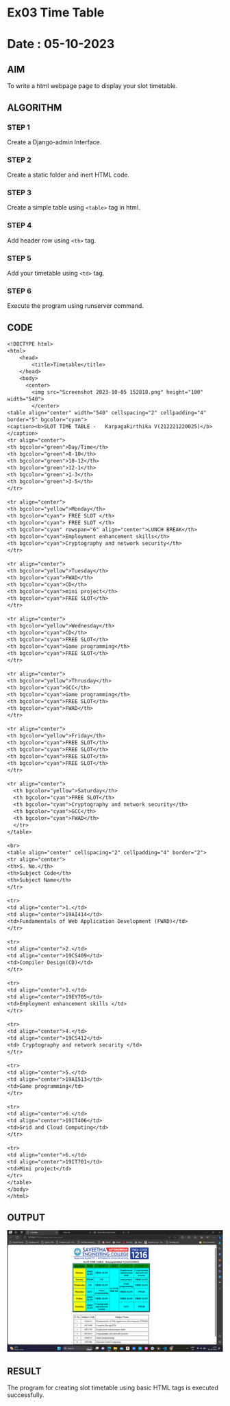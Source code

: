 # Ex03 Time Table
# Date : 05-10-2023

## AIM
To write a html webpage page to display your slot timetable.

## ALGORITHM
### STEP 1
Create a Django-admin Interface.

### STEP 2
Create a static folder and inert HTML code.

### STEP 3
Create a simple table using ```<table>``` tag in html.

### STEP 4
Add header row using ```<th>``` tag.

### STEP 5
Add your timetable using ```<td>``` tag.

### STEP 6
Execute the program using runserver command.

## CODE
```
<!DOCTYPE html>
<html>
    <head>
        <title>Timetable</title>
    </head>
    <body>
      <center>
        <img src="Screenshot 2023-10-05 152818.png" height="100" width="540">
        </center>
<table align="center" width="540" cellspacing="2" cellpadding="4" border="5" bgcolor="cyan">
<caption><b>SLOT TIME TABLE -   Karpagakirthika V(212221220025)</b></caption>
<tr align="center">
<th bgcolor="green">Day/Time</th>
<th bgcolor="green">8-10</th>
<th bgcolor="green">10-12</th>
<th bgcolor="green">12-1</th>
<th bgcolor="green">1-3</th>
<th bgcolor="green">3-5</th>
</tr>

<tr align="center">
<th bgcolor="yellow">Monday</th>
<th bgcolor="cyan"> FREE SLOT </th>
<th bgcolor="cyan"> FREE SLOT </th>
<th bgcolor="cyan" rowspan="6" align="center">LUNCH BREAK</th>
<th bgcolor="cyan">Employment enhancement skills</th>
<th bgcolor="cyan">Cryptography and network security</th>
</tr>

<tr align="center">
<th bgcolor="yellow">Tuesday</th>
<th bgcolor="cyan">FWAD</th>
<th bgcolor="cyan">CD</th>
<th bgcolor="cyan">mini project</th>
<th bgcolor="cyan">FREE SLOT</th>
</tr>

<tr align="center">
<th bgcolor="yellow">Wednesday</th>
<th bgcolor="cyan">CD</th>
<th bgcolor="cyan">FREE SLOT</th>
<th bgcolor="cyan">Game programming</th>
<th bgcolor="cyan">FREE SLOT</th>
</tr>

<tr align="center">
<th bgcolor="yellow">Thrusday</th>
<th bgcolor="cyan">GCC</th>
<th bgcolor="cyan">Game programming</th>
<th bgcolor="cyan">FREE SLOT</th>
<th bgcolor="cyan">FWAD</th>
</tr>

<tr align="center">
<th bgcolor="yellow">Friday</th>
<th bgcolor="cyan">FREE SLOT</th>
<th bgcolor="cyan">FREE SLOT</th>
<th bgcolor="cyan">FREE SLOT</th>
<th bgcolor="cyan">FREE SLOT</th>
</tr>

<tr align="center">
  <th bgcolor="yellow">Saturday</th>
  <th bgcolor="cyan">FREE SLOT</th>
  <th bgcolor="cyan">Cryptography and network security</th>
  <th bgcolor="cyan">GCC</th>
  <th bgcolor="cyan">FWAD</th>
  </tr>
</table>

<br>
<table align="center" cellspacing="2" cellpadding="4" border="2">
<tr align="center">
<th>S. No.</th>
<th>Subject Code</th>
<th>Subject Name</th>
</tr>

<tr>
<td align="center">1.</td>
<td align="center">19AI414</td>
<td>Fundamentals of Web Application Development (FWAD)</td>
</tr>

<tr>
<td align="center">2.</td>
<td align="center">19CS409</td>
<td>Compiler Design(CD)</td>
</tr>

<tr>
<td align="center">3.</td>
<td align="center">19EY705</td>
<td>Employment enhancement skills </td>
</tr>

<tr>
<td align="center">4.</td>
<td align="center">19CS412</td>
<td> Cryptography and network security </td>
</tr>

<tr>
<td align="center">5.</td>
<td align="center">19AI513</td>
<td>Game programming</td>
</tr>

<tr>
<td align="center">6.</td>
<td align="center">19IT406</td>
<td>Grid and Cloud Computing</td>
</tr>

<tr>
<td align="center">6.</td>
<td align="center">19IT701</td>
<td>Mini project</td>
</tr>
</table>
</body>
</html>
```
## OUTPUT

![Alt text](<Screenshot 2023-10-05 155241.png>)


## RESULT
The program for creating slot timetable using basic HTML tags is executed successfully.
